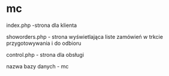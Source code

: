 # mc

index.php -strona dla klienta

showorders.php - strona wyświetlająca liste zamówień w trkcie przygotowywania i do odbioru

control.php - strona dla obsługi

nazwa bazy danych - mc
